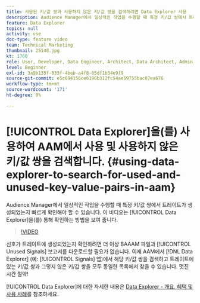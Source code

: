 ```yaml
---
title: 사용된 키/값 쌍과 사용하지 않은 키/값 쌍을 검색하려면 Data Explorer 사용
description: Audience Manager에서 일상적인 작업을 수행할 때 특정 키/값 쌍에서 트레이트가 생성되었는지 빠르게 확인해야 할 수 있습니다. 이 비디오는 Data Explorer을 확인하는 방법을 보여 줍니다.
feature: Data Explorer
topics: null
activity: use
doc-type: feature video
team: Technical Marketing
thumbnail: 25148.jpg
kt: 1760
role: User, Developer, Data Engineer, Architect, Data Architect, Admin, Leader
level: Beginner
exl-id: 3a9b135f-033f-4beb-a4f8-65df1b34e9f9
source-git-commit: e5c694156ce6196b312fc54ae59755bac07ea676
workflow-type: tm+mt
source-wordcount: '171'
ht-degree: 0%

---
```


# [!UICONTROL Data Explorer]을(를) 사용하여 AAM에서 사용 및 사용하지 않은 키/값 쌍을 검색합니다. {#using-data-explorer-to-search-for-used-and-unused-key-value-pairs-in-aam}

Audience Manager에서 일상적인 작업을 수행할 때 특정 키/값 쌍에서 트레이트가 생성되었는지 빠르게 확인해야 할 수 있습니다. 이 비디오는 [!UICONTROL Data Explorer]을(를) 통해 확인하는 방법을 보여 줍니다.

>[!VIDEO](https://video.tv.adobe.com/v/30935/?quality=12&captions=kor)

신호가 트레이트에 생성되었는지 확인하려면 더 이상 BAAAM 파일과 [!UICONTROL Unused Signals] 보고서를 다운로드할 필요가 없습니다. 이제 AAM에서 [!DNL Data Explorer] (예: [!UICONTROL Signals] 앱)에서 해당 키/값 쌍을 검색하고 트레이트에 있는 키/값 쌍과 그렇지 않은 키/값 쌍을 모두 동일한 목록에서 찾을 수 있습니다. 멋진 시간 절약!

[!UICONTROL Data Explorer]에 대한 자세한 내용은 [Data Explorer - 개요, 혜택 및 사용 사례](https://experienceleague.adobe.com/docs/audience-manager/user-guide/features/data-explorer/data-explorer-overview.html?lang=ko)를 참조하세요.
